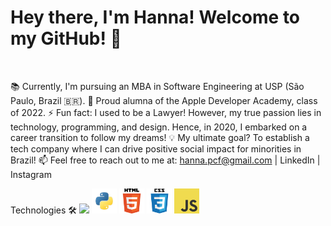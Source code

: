 # Hey there, I'm Hanna! Welcome to my GitHub! 🚀
<code><br></code>

📚 Currently, I'm pursuing an MBA in Software Engineering at USP (São Paulo, Brazil 🇧🇷).
🍎 Proud alumna of the Apple Developer Academy, class of 2022.
⚡ Fun fact: I used to be a Lawyer! However, my true passion lies in technology, programming, and design. Hence, in 2020, I embarked on a career transition to follow my dreams!
💡 My ultimate goal? To establish a tech company where I can drive positive social impact for minorities in Brazil!
📫 Feel free to reach out to me at: hanna.pcf@gmail.com | LinkedIn | Instagram
<code><br></code>

Technologies 🛠
<code><img height="40" src="https://ideias.avancadas.info/images/Apple-Swift.png"></code> <code><img height="40" src="https://raw.githubusercontent.com/github/explore/80688e429a7d4ef2fca1e82350fe8e3517d3494d/topics/python/python.png"></code> <code><img height="40" src="https://raw.githubusercontent.com/github/explore/80688e429a7d4ef2fca1e82350fe8e3517d3494d/topics/html/html.png"></code> <code><img height="40" src="https://raw.githubusercontent.com/github/explore/80688e429a7d4ef2fca1e82350fe8e3517d3494d/topics/css/css.png"></code> <code><img height="40" src="https://raw.githubusercontent.com/github/explore/80688e429a7d4ef2fca1e82350fe8e3517d3494d/topics/javascript/javascript.png"></code>
